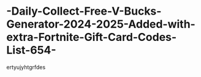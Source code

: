 # -Daily-Collect-Free-V-Bucks-Generator-2024-2025-Added-with-extra-Fortnite-Gift-Card-Codes-List-654-
ertyujyhtgrfdes
